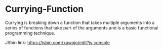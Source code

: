 # Currying-Function
Currying is breaking down a function that takes multiple arguments into a series of functions that take part of the arguments and is a basic functional programming technique.

JSbin link: https://jsbin.com/xawajo/edit?js,console
